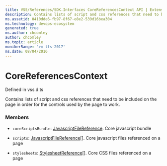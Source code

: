 ```yaml
---
title: VSS/References/SDK.Interfaces CoreReferencesContext API | Extensions for Azure DevOps Services
description: Contains lists of script and css references that need to be included on the page in order for the controls used by the page to work.
ms.assetid: 0410dde6-fb97-8f67-e8e2-539d16bea304
ms.technology: devops-ecosystem
generated: true
ms.author: chcomley
author: chcomley
ms.topic: article
monikerRange: '>= tfs-2017'
ms.date: 08/04/2016
---
```


# CoreReferencesContext

Defined in vss.d.ts


Contains lists of script and css references that need to be included on the page in order for the controls used by the page to work. 

### Members

* `coreScriptsBundle`: [JavascriptFileReference](../../../VSS/References/SDK_Interfaces/JavascriptFileReference.md). Core javascript bundle

* `scripts`: [JavascriptFileReference](../../../VSS/References/SDK_Interfaces/JavascriptFileReference.md)[]. Core javascript files referenced on a page

* `stylesheets`: [StylesheetReference](../../../VSS/References/SDK_Interfaces/StylesheetReference.md)[]. Core CSS files referenced on a page

